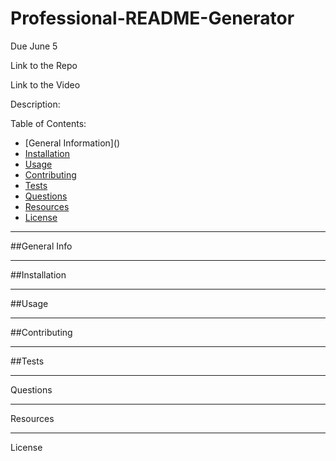 # Professional-README-Generator
Due June 5

Link to the Repo

Link to the Video

Description:

Table of Contents:


- [General Information](<a name="GeneralInformation"></a>)
- [Installation](#Installation)
- [Usage](#Usage)
- [Contributing](#Contributing)
- [Tests](#Tests)
- [Questions](#Questions)
- [Resources](#resources)
- [License](#resources)

---

##General Info

---

##Installation

---

##Usage

---

##Contributing

---

##Tests

---

Questions

---

Resources

---

License
